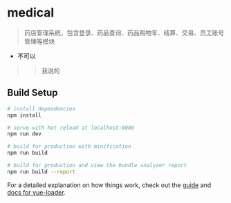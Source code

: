 # medical

>药店管理系统，包含登录、药品查询、药品购物车、结算、交易、员工账号管理等模块
* 不可以
>    >我说的


## Build Setup

``` bash
# install dependencies
npm install

# serve with hot reload at localhost:8080
npm run dev

# build for production with minification
npm run build

# build for production and view the bundle analyzer report
npm run build --report
```

For a detailed explanation on how things work, check out the [guide](http://vuejs-templates.github.io/webpack/) and [docs for vue-loader](http://vuejs.github.io/vue-loader).
